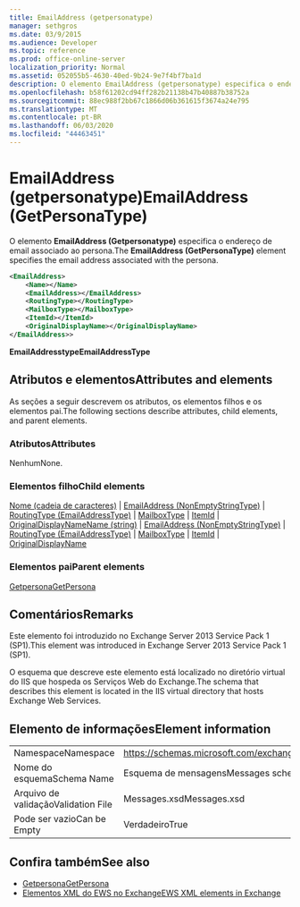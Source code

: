 ```yaml
---
title: EmailAddress (getpersonatype)
manager: sethgros
ms.date: 03/9/2015
ms.audience: Developer
ms.topic: reference
ms.prod: office-online-server
localization_priority: Normal
ms.assetid: 052055b5-4630-40ed-9b24-9e7f4bf7ba1d
description: O elemento EmailAddress (getpersonatype) especifica o endereço de email associado ao persona.
ms.openlocfilehash: b58f61202cd94ff282b21138b47b40887b38752a
ms.sourcegitcommit: 88ec988f2bb67c1866d06b361615f3674a24e795
ms.translationtype: MT
ms.contentlocale: pt-BR
ms.lasthandoff: 06/03/2020
ms.locfileid: "44463451"
---
```

# <a name="emailaddress-getpersonatype"></a><span data-ttu-id="ddfb5-103">EmailAddress (getpersonatype)</span><span class="sxs-lookup"><span data-stu-id="ddfb5-103">EmailAddress (GetPersonaType)</span></span>

<span data-ttu-id="ddfb5-104">O elemento **EmailAddress (Getpersonatype)** especifica o endereço de email associado ao persona.</span><span class="sxs-lookup"><span data-stu-id="ddfb5-104">The **EmailAddress (GetPersonaType)** element specifies the email address associated with the persona.</span></span> 
  
```XML
<EmailAddress>
    <Name></Name>
    <EmailAddress></EmailAddress>
    <RoutingType></RoutingType>
    <MailboxType></MailboxType>
    <ItemId></ItemId>
    <OriginalDisplayName></OriginalDisplayName>
</EmailAddress>>
```

 <span data-ttu-id="ddfb5-105">**EmailAddresstype**</span><span class="sxs-lookup"><span data-stu-id="ddfb5-105">**EmailAddressType**</span></span>
## <a name="attributes-and-elements"></a><span data-ttu-id="ddfb5-106">Atributos e elementos</span><span class="sxs-lookup"><span data-stu-id="ddfb5-106">Attributes and elements</span></span>

<span data-ttu-id="ddfb5-107">As seções a seguir descrevem os atributos, os elementos filhos e os elementos pai.</span><span class="sxs-lookup"><span data-stu-id="ddfb5-107">The following sections describe attributes, child elements, and parent elements.</span></span>
  
### <a name="attributes"></a><span data-ttu-id="ddfb5-108">Atributos</span><span class="sxs-lookup"><span data-stu-id="ddfb5-108">Attributes</span></span>

<span data-ttu-id="ddfb5-109">Nenhum</span><span class="sxs-lookup"><span data-stu-id="ddfb5-109">None.</span></span>
  
### <a name="child-elements"></a><span data-ttu-id="ddfb5-110">Elementos filho</span><span class="sxs-lookup"><span data-stu-id="ddfb5-110">Child elements</span></span>

<span data-ttu-id="ddfb5-111">[Nome (cadeia de caracteres)](name-string.md)  |  [EmailAddress (NonEmptyStringType)](emailaddress-nonemptystringtype.md)  |  [RoutingType (EmailAddressType)](routingtype-emailaddresstype.md)  |  [MailboxType](mailboxtype.md)  |  [ItemId](itemid.md)  |  [OriginalDisplayName](originaldisplayname.md)</span><span class="sxs-lookup"><span data-stu-id="ddfb5-111">[Name (string)](name-string.md) | [EmailAddress (NonEmptyStringType)](emailaddress-nonemptystringtype.md) | [RoutingType (EmailAddressType)](routingtype-emailaddresstype.md) | [MailboxType](mailboxtype.md) | [ItemId](itemid.md) | [OriginalDisplayName](originaldisplayname.md)</span></span>
  
### <a name="parent-elements"></a><span data-ttu-id="ddfb5-112">Elementos pai</span><span class="sxs-lookup"><span data-stu-id="ddfb5-112">Parent elements</span></span>

[<span data-ttu-id="ddfb5-113">Getpersona</span><span class="sxs-lookup"><span data-stu-id="ddfb5-113">GetPersona</span></span>](getpersona.md)
  
## <a name="remarks"></a><span data-ttu-id="ddfb5-114">Comentários</span><span class="sxs-lookup"><span data-stu-id="ddfb5-114">Remarks</span></span>

<span data-ttu-id="ddfb5-115">Este elemento foi introduzido no Exchange Server 2013 Service Pack 1 (SP1).</span><span class="sxs-lookup"><span data-stu-id="ddfb5-115">This element was introduced in Exchange Server 2013 Service Pack 1 (SP1).</span></span>
  
<span data-ttu-id="ddfb5-116">O esquema que descreve este elemento está localizado no diretório virtual do IIS que hospeda os Serviços Web do Exchange.</span><span class="sxs-lookup"><span data-stu-id="ddfb5-116">The schema that describes this element is located in the IIS virtual directory that hosts Exchange Web Services.</span></span>
  
## <a name="element-information"></a><span data-ttu-id="ddfb5-117">Elemento de informações</span><span class="sxs-lookup"><span data-stu-id="ddfb5-117">Element information</span></span>

|||
|:-----|:-----|
|<span data-ttu-id="ddfb5-118">Namespace</span><span class="sxs-lookup"><span data-stu-id="ddfb5-118">Namespace</span></span>  <br/> |https://schemas.microsoft.com/exchange/services/2006/messages  <br/> |
|<span data-ttu-id="ddfb5-119">Nome do esquema</span><span class="sxs-lookup"><span data-stu-id="ddfb5-119">Schema Name</span></span>  <br/> |<span data-ttu-id="ddfb5-120">Esquema de mensagens</span><span class="sxs-lookup"><span data-stu-id="ddfb5-120">Messages schema</span></span>  <br/> |
|<span data-ttu-id="ddfb5-121">Arquivo de validação</span><span class="sxs-lookup"><span data-stu-id="ddfb5-121">Validation File</span></span>  <br/> |<span data-ttu-id="ddfb5-122">Messages.xsd</span><span class="sxs-lookup"><span data-stu-id="ddfb5-122">Messages.xsd</span></span>  <br/> |
|<span data-ttu-id="ddfb5-123">Pode ser vazio</span><span class="sxs-lookup"><span data-stu-id="ddfb5-123">Can be Empty</span></span>  <br/> |<span data-ttu-id="ddfb5-124">Verdadeiro</span><span class="sxs-lookup"><span data-stu-id="ddfb5-124">True</span></span>  <br/> |
   
## <a name="see-also"></a><span data-ttu-id="ddfb5-125">Confira também</span><span class="sxs-lookup"><span data-stu-id="ddfb5-125">See also</span></span>

- [<span data-ttu-id="ddfb5-126">Getpersona</span><span class="sxs-lookup"><span data-stu-id="ddfb5-126">GetPersona</span></span>](getpersona.md)
- [<span data-ttu-id="ddfb5-127">Elementos XML do EWS no Exchange</span><span class="sxs-lookup"><span data-stu-id="ddfb5-127">EWS XML elements in Exchange</span></span>](ews-xml-elements-in-exchange.md)

